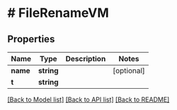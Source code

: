 # # FileRenameVM

## Properties

Name | Type | Description | Notes
------------ | ------------- | ------------- | -------------
**name** | **string** |  | [optional]
**t** | **string** |  |

[[Back to Model list]](../../README.md#models) [[Back to API list]](../../README.md#endpoints) [[Back to README]](../../README.md)
